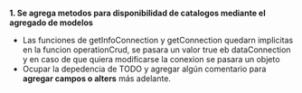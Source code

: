 **1. Se agrega metodos para disponibilidad de catalogos mediante el agregado de modelos**

- Las funciones de getInfoConnection y getConnection quedarn implicitas en la funcion operationCrud, se pasara un valor true eb dataConnection y en caso de que quiera modificarse la conexion se pasara un objeto
- Ocupar la depedencia de TODO y agregar algún comentario para **agregar campos o alters** más adelante.

